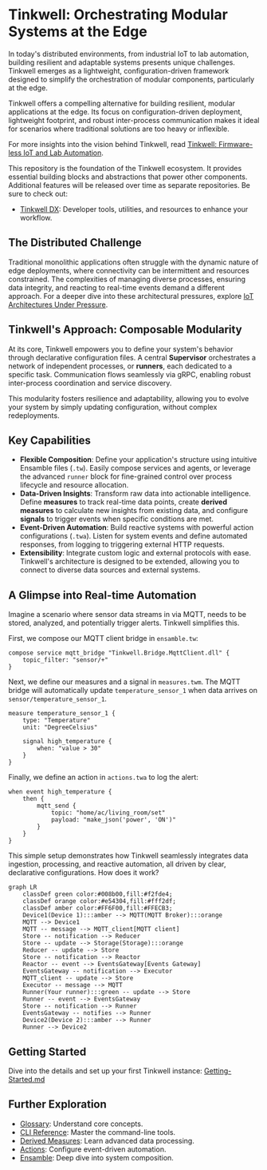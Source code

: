 # Tinkwell: Orchestrating Modular Systems at the Edge

In today's distributed environments, from industrial IoT to lab automation, building resilient and adaptable systems presents unique challenges. Tinkwell emerges as a lightweight, configuration-driven framework designed to simplify the orchestration of modular components, particularly at the edge.

Tinkwell offers a compelling alternative for building resilient, modular applications at the edge. Its focus on configuration-driven deployment, lightweight footprint, and robust inter-process communication makes it ideal for scenarios where traditional solutions are too heavy or inflexible.

For more insights into the vision behind Tinkwell, read [Tinkwell: Firmware-less IoT and Lab Automation](https://dev.to/adriano-repetti/tinkwell-firmware-less-iot-and-lab-automation-2gef).

This repository is the foundation of the Tinkwell ecosystem. It provides essential building blocks and abstractions that power other components. Additional features will be released over time as separate repositories. Be sure to check out:
- [Tinkwell DX](https://github.com/arepetti/Tinkwell-DX): Developer tools, utilities, and resources to enhance your workflow.

## The Distributed Challenge

Traditional monolithic applications often struggle with the dynamic nature of edge deployments, where connectivity can be intermittent and resources constrained. The complexities of managing diverse processes, ensuring data integrity, and reacting to real-time events demand a different approach. For a deeper dive into these architectural pressures, explore [IoT Architectures Under Pressure](https://dev.to/adriano-repetti/iot-architectures-under-pressure-why-implementation-isnt-as-simple-as-it-seems-part-1-3inn).

## Tinkwell's Approach: Composable Modularity

At its core, Tinkwell empowers you to define your system's behavior through declarative configuration files. A central **Supervisor** orchestrates a network of independent processes, or **runners**, each dedicated to a specific task. Communication flows seamlessly via gRPC, enabling robust inter-process coordination and service discovery.

This modularity fosters resilience and adaptability, allowing you to evolve your system by simply updating configuration, without complex redeployments.

## Key Capabilities

*   **Flexible Composition**: Define your application's structure using intuitive Ensamble files (`.tw`). Easily compose services and agents, or leverage the advanced `runner` block for fine-grained control over process lifecycle and resource allocation.
*   **Data-Driven Insights**: Transform raw data into actionable intelligence. Define **measures** to track real-time data points, create **derived measures** to calculate new insights from existing data, and configure **signals** to trigger events when specific conditions are met.
*   **Event-Driven Automation**: Build reactive systems with powerful action configurations (`.twa`). Listen for system events and define automated responses, from logging to triggering external HTTP requests.
*   **Extensibility**: Integrate custom logic and external protocols with ease. Tinkwell's architecture is designed to be extended, allowing you to connect to diverse data sources and external systems.

## A Glimpse into Real-time Automation

Imagine a scenario where sensor data streams in via MQTT, needs to be stored, analyzed, and potentially trigger alerts. Tinkwell simplifies this.

First, we compose our MQTT client bridge in `ensamble.tw`:

```tinkwell
compose service mqtt_bridge "Tinkwell.Bridge.MqttClient.dll" {
    topic_filter: "sensor/+"
}
```

Next, we define our measures and a signal in `measures.twm`. The MQTT bridge will automatically update `temperature_sensor_1` when data arrives on `sensor/temperature_sensor_1`.

```tinkwell
measure temperature_sensor_1 {
    type: "Temperature"
    unit: "DegreeCelsius"

    signal high_temperature {
        when: "value > 30"
    }
}
```

Finally, we define an action in `actions.twa` to log the alert:

```tinkwell
when event high_temperature {
    then {
        mqtt_send {
            topic: "home/ac/living_room/set"
            payload: "make_json('power', 'ON')"
        }
    }
}
```

This simple setup demonstrates how Tinkwell seamlessly integrates data ingestion, processing, and reactive automation, all driven by clear, declarative configurations. How does it work?

```mermaid
graph LR
    classDef green color:#008b00,fill:#f2fde4;
    classDef orange color:#e54304,fill:#fff2df;
    classDef amber color:#FF6F00,fill:#FFECB3;
    Device1(Device 1):::amber --> MQTT(MQTT Broker):::orange
    MQTT --> Device1
    MQTT -- message --> MQTT_client[MQTT client]
    Store -- notification --> Reducer
    Store -- update --> Storage(Storage):::orange
    Reducer -- update --> Store
    Store -- notification --> Reactor
    Reactor -- event --> EventsGateway[Events Gateway]
    EventsGateway -- notification --> Executor
    MQTT_client -- update --> Store
    Executor -- message --> MQTT
    Runner(Your runner):::green -- update --> Store
    Runner -- event --> EventsGateway
    Store -- notification --> Runner
    EventsGateway -- notifies --> Runner
    Device2(Device 2):::amber --> Runner
    Runner --> Device2
```

## Getting Started

Dive into the details and set up your first Tinkwell instance: [Getting-Started.md](./Documentation/Getting-Started.md)

## Further Exploration

*   [Glossary](./Documentation/Glossary.md): Understand core concepts.
*   [CLI Reference](./Documentation/CLI.md): Master the command-line tools.
*   [Derived Measures](./Documentation/Derived-measures.md): Learn advanced data processing.
*   [Actions](./Documentation/Actions.md): Configure event-driven automation.
*   [Ensamble](./Documentation/Ensamble.md): Deep dive into system composition.
